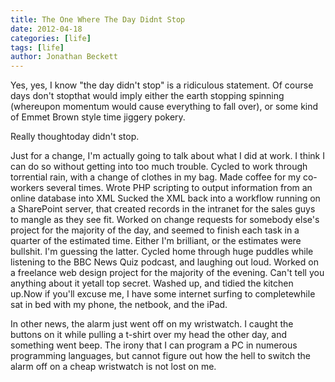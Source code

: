 ```yaml
---
title: The One Where The Day Didnt Stop
date: 2012-04-18
categories: [life]
tags: [life]
author: Jonathan Beckett
---
```


Yes, yes, I know "the day didn't stop" is a ridiculous statement. Of course days don't stopthat would imply either the earth stopping spinning (whereupon momentum would cause everything to fall over), or some kind of Emmet Brown style time jiggery pokery.

Really thoughtoday didn't stop.

Just for a change, I'm actually going to talk about what I did at work. I think I can do so without getting into too much trouble. Cycled to work through torrential rain, with a change of clothes in my bag. Made coffee for my co-workers several times. Wrote PHP scripting to output information from an online database into XML Sucked the XML back into a workflow running on a SharePoint server, that created records in the intranet for the sales guys to mangle as they see fit. Worked on change requests for somebody else's project for the majority of the day, and seemed to finish each task in a quarter of the estimated time. Either I'm brilliant, or the estimates were bullshit. I'm guessing the latter. Cycled home through huge puddles while listening to the BBC News Quiz podcast, and laughing out loud. Worked on a freelance web design project for the majority of the evening. Can't tell you anything about it yetall top secret. Washed up, and tidied the kitchen up.Now if you'll excuse me, I have some internet surfing to completewhile sat in bed with my phone, the netbook, and the iPad.

In other news, the alarm just went off on my wristwatch. I caught the buttons on it while pulling a t-shirt over my head the other day, and something went beep. The irony that I can program a PC in numerous programming languages, but cannot figure out how the hell to switch the alarm off on a cheap wristwatch is not lost on me.